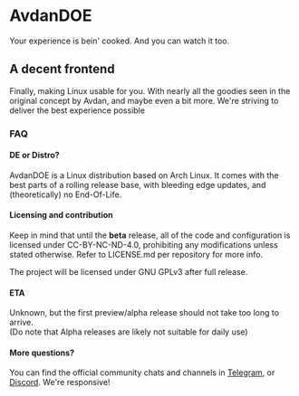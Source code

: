 # AvdanDOE

Your experience is bein' cooked. And you can watch it too.

## A decent frontend

Finally, making Linux usable for you. With nearly all the goodies seen in the original concept by Avdan, and maybe even a bit more. We're striving to deliver the best experience possible

### FAQ

#### DE or Distro?

AvdanDOE is a Linux distribution based on Arch Linux. It comes with the best parts of a rolling release base, with bleeding edge updates, and (theoretically) no End-Of-Life.

#### Licensing and contribution

Keep in mind that until the **beta** release, all of the code and configuration is licensed under CC-BY-NC-ND-4.0, prohibiting any modifications unless stated otherwise. Refer to LICENSE.md per repository for more info.

The project will be licensed under GNU GPLv3 after full release.

#### ETA

Unknown, but the first preview/alpha release should not take too long to arrive.<br>
(Do note that Alpha releases are likely not suitable for daily use) 

#### More questions?

You can find the official community chats and channels in [Telegram](https://advande.t.me), or [Discord](https://dsc.gg/avdandoe). We're responsive!

